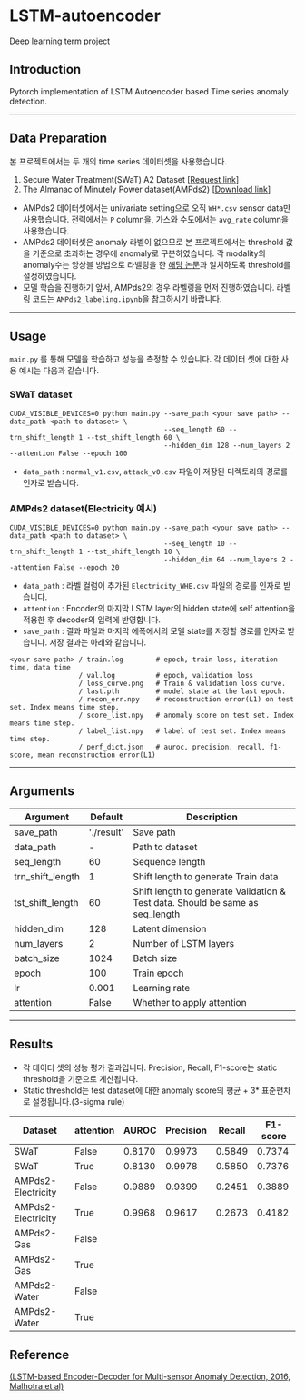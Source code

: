 # LSTM-autoencoder
Deep learning term project

## Introduction
Pytorch implementation of LSTM Autoencoder based Time series anomaly detection. 

<hr>

## Data Preparation
본 프로젝트에서는 두 개의 time series 데이터셋을 사용했습니다.
1. Secure Water Treatment(SWaT) A2 Dataset \[[Request link](https://itrust.sutd.edu.sg/itrust-labs_datasets/dataset_info/)\]
2. The Almanac of Minutely Power dataset(AMPds2) \[[Download link](https://dataverse.harvard.edu/dataset.xhtml?persistentId=doi:10.7910/DVN/FIE0S4)\]
- AMPds2 데이터셋에서는 univariate setting으로 오직 ```WH*.csv``` sensor data만 사용했습니다. 전력에서는 ```P``` column을, 가스와 수도에서는 ```avg_rate``` column을 사용했습니다.
- AMPds2 데이터셋은 anomaly 라벨이 없으므로 본 프로젝트에서는 threshold 값을 기준으로 초과하는 경우에 anomaly로 구분하였습니다. 각 modality의 anomaly수는 앙상블 방법으로 라벨링을 한 [해당 논문](https://ieeexplore.ieee.org/document/8574884)과 일치하도록 threshold를 설정하였습니다.
- 모델 학습을 진행하기 앞서, AMPds2의 경우 라벨링을 먼저 진행하였습니다. 라벨링 코드는 ```AMPds2_labeling.ipynb```을 참고하시기 바랍니다.

<hr>

## Usage
```main.py``` 를 통해 모델을 학습하고 성능을 측정할 수 있습니다. 각 데이터 셋에 대한 사용 예시는 다음과 같습니다.
### SWaT dataset
```
CUDA_VISIBLE_DEVICES=0 python main.py --save_path <your save path> --data_path <path to dataset> \
                                      --seq_length 60 --trn_shift_length 1 --tst_shift_length 60 \
                                      --hidden_dim 128 --num_layers 2 --attention False --epoch 100 
```
- ```data_path``` : ```normal_v1.csv```, ```attack_v0.csv``` 파일이 저장된 디렉토리의 경로를 인자로 받습니다.

### AMPds2 dataset(Electricity 예시)
```
CUDA_VISIBLE_DEVICES=0 python main.py --save_path <your save path> --data_path <path to dataset> \
                                      --seq_length 10 --trn_shift_length 1 --tst_shift_length 10 \
                                      --hidden_dim 64 --num_layers 2 --attention False --epoch 20 
```
- ```data_path``` : 라벨 컬럼이 추가된 ```Electricity_WHE.csv``` 파일의 경로를 인자로 받습니다.
- ```attention``` : Encoder의 마지막 LSTM layer의 hidden state에 self attention을 적용한 후 decoder의 입력에 반영합니다.
- ```save_path``` : 결과 파일과 마지막 에폭에서의 모델 state를 저장할 경로를 인자로 받습니다. 저장 결과는 아래와 같습니다.

```
<your save path> / train.log        # epoch, train loss, iteration time, data time
                 / val.log          # epoch, validation loss
                 / loss_curve.png   # Train & validation loss curve.
                 / last.pth         # model state at the last epoch.
                 / recon_err.npy    # reconstruction error(L1) on test set. Index means time step.
                 / score_list.npy   # anomaly score on test set. Index means time step.
                 / label_list.npy   # label of test set. Index means time step.
                 / perf_dict.json   # auroc, precision, recall, f1-score, mean reconstruction error(L1)
```

<hr>

## Arguments
|Argument|Default|Description|
|--------|-------|-----------|
|save_path|'./result'|Save path|
|data_path|-|Path to dataset|
|seq_length|60|Sequence length|
|trn_shift_length|1|Shift length to generate Train data|
|tst_shift_length|60|Shift length to generate Validation & Test data. Should be same as seq_length|
|hidden_dim|128|Latent dimension|
|num_layers|2|Number of LSTM layers|
|batch_size|1024|Batch size|
|epoch|100|Train epoch|
|lr|0.001|Learning rate|
|attention|False|Whether to apply attention|

<hr>

## Results

- 각 데이터 셋의 성능 평가 결과입니다. Precision, Recall, F1-score는 static threshold을 기준으로 계산됩니다. 
- Static threshold는 test dataset에 대한 anomaly score의 평균 + 3\* 표준편차로 설정됩니다.(3-sigma rule)

|Dataset|attention|AUROC|Precision|Recall|F1-score|
|-------|---------|-----|---------|------|--------|
|SWaT|False|0.8170|0.9973|0.5849|0.7374|
|SWaT|True|0.8130|0.9978|0.5850|0.7376|
|AMPds2-Electricity|False|0.9889|0.9399|0.2451|0.3889|
|AMPds2-Electricity|True|0.9968|0.9617|0.2673|0.4182|
|AMPds2-Gas|False| | | | |
|AMPds2-Gas|True| | | | |
|AMPds2-Water|False| | | | |
|AMPds2-Water|True| | | | |

## Reference
[(LSTM-based Encoder-Decoder for Multi-sensor Anomaly Detection, 2016, Malhotra et al)](https://arxiv.org/abs/1607.00148)

